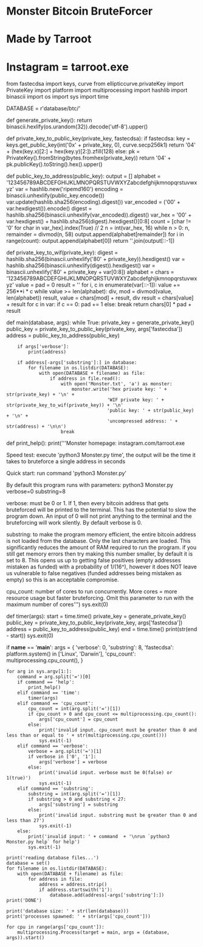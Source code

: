 # Monster Bitcoin BruteForcer
# Made by Tarroot
# Instagram = tarroot.exe


from fastecdsa import keys, curve
from ellipticcurve.privateKey import PrivateKey
import platform
import multiprocessing
import hashlib
import binascii
import os
import sys
import time

DATABASE = r'database/btc/'

def generate_private_key():
    return binascii.hexlify(os.urandom(32)).decode('utf-8').upper()

def private_key_to_public_key(private_key, fastecdsa):
    if fastecdsa:
        key = keys.get_public_key(int('0x' + private_key, 0), curve.secp256k1)
        return '04' + (hex(key.x)[2:] + hex(key.y)[2:]).zfill(128)
    else:
        pk = PrivateKey().fromString(bytes.fromhex(private_key))
        return '04' + pk.publicKey().toString().hex().upper()

def public_key_to_address(public_key):
    output = []
    alphabet = '123456789ABCDEFGHIJKLMNOPQRSTUVWXYZabcdefghijkmnopqrstuvwxyz'
    var = hashlib.new('ripemd160')
    encoding = binascii.unhexlify(public_key.encode())
    var.update(hashlib.sha256(encoding).digest())
    var_encoded = ('00' + var.hexdigest()).encode()
    digest = hashlib.sha256(binascii.unhexlify(var_encoded)).digest()
    var_hex = '00' + var.hexdigest() + hashlib.sha256(digest).hexdigest()[0:8]
    count = [char != '0' for char in var_hex].index(True) // 2
    n = int(var_hex, 16)
    while n > 0:
        n, remainder = divmod(n, 58)
        output.append(alphabet[remainder])
    for i in range(count): output.append(alphabet[0])
    return ''.join(output[::-1])

def private_key_to_wif(private_key):
    digest = hashlib.sha256(binascii.unhexlify('80' + private_key)).hexdigest()
    var = hashlib.sha256(binascii.unhexlify(digest)).hexdigest()
    var = binascii.unhexlify('80' + private_key + var[0:8])
    alphabet = chars = '123456789ABCDEFGHIJKLMNOPQRSTUVWXYZabcdefghijkmnopqrstuvwxyz'
    value = pad = 0
    result = ''
    for i, c in enumerate(var[::-1]): value += 256**i * c
    while value >= len(alphabet):
        div, mod = divmod(value, len(alphabet))
        result, value = chars[mod] + result, div
    result = chars[value] + result
    for c in var:
        if c == 0: pad += 1
        else: break
    return chars[0] * pad + result

def main(database, args):
    while True:
        private_key = generate_private_key()
        public_key = private_key_to_public_key(private_key, args['fastecdsa']) 
        address = public_key_to_address(public_key)

        if args['verbose']:
            print(address)
        
        if address[-args['substring']:] in database:
            for filename in os.listdir(DATABASE):
                with open(DATABASE + filename) as file:
                    if address in file.read():
                        with open('Monster.txt', 'a') as monster:
                            monster.write('hex private key: ' + str(private_key) + '\n' +
                                         'WIF private key: ' + str(private_key_to_wif(private_key)) + '\n'
                                         'public key: ' + str(public_key) + '\n' +
                                         'uncompressed address: ' + str(address) + '\n\n')
                        break

def print_help():
    print('''Monster homepage: instagram.com/tarroot.exe


Speed test: 
execute 'python3 Monster.py time', the output will be the time it takes to bruteforce a single address in seconds


Quick start: run command 'python3 Monster.py'

By default this program runs with parameters:
python3 Monster.py verbose=0 substring=8

verbose: must be 0 or 1. If 1, then every bitcoin address that gets bruteforced will be printed to the terminal. This has the potential to slow the program down. An input of 0 will not print anything to the terminal and the bruteforcing will work silently. By default verbose is 0.

substring: to make the program memory efficient, the entire bitcoin address is not loaded from the database. Only the last <substring> characters are loaded. This significantly reduces the amount of RAM required to run the program. if you still get memory errors then try making this number smaller, by default it is set to 8. This opens us up to getting false positives (empty addresses mistaken as funded) with a probability of 1/(16^<substring>), however it does NOT leave us vulnerable to false negatives (funded addresses being mistaken as empty) so this is an acceptable compromise.

cpu_count: number of cores to run concurrently. More cores = more resource usage but faster bruteforcing. Omit this parameter to run with the maximum number of cores''')
    sys.exit(0)

def timer(args):
    start = time.time()
    private_key = generate_private_key()
    public_key = private_key_to_public_key(private_key, args['fastecdsa'])
    address = public_key_to_address(public_key)
    end = time.time()
    print(str(end - start))
    sys.exit(0)

if __name__ == '__main__':
    args = {
        'verbose': 0,
        'substring': 8,
        'fastecdsa': platform.system() in ['Linux', 'Darwin'],
        'cpu_count': multiprocessing.cpu_count(),
    }
    
    for arg in sys.argv[1:]:
        command = arg.split('=')[0]
        if command == 'help':
            print_help()
        elif command == 'time':
            timer(args)
        elif command == 'cpu_count':
            cpu_count = int(arg.split('=')[1])
            if cpu_count > 0 and cpu_count <= multiprocessing.cpu_count():
                args['cpu_count'] = cpu_count
            else:
                print('invalid input. cpu_count must be greater than 0 and less than or equal to ' + str(multiprocessing.cpu_count()))
                sys.exit(-1)
        elif command == 'verbose':
            verbose = arg.split('=')[1]
            if verbose in ['0', '1']:
                args['verbose'] = verbose
            else:
                print('invalid input. verbose must be 0(false) or 1(true)')
                sys.exit(-1)
        elif command == 'substring':
            substring = int(arg.split('=')[1])
            if substring > 0 and substring < 27:
                args['substring'] = substring
            else:
                print('invalid input. substring must be greater than 0 and less than 27')
                sys.exit(-1)
        else:
            print('invalid input: ' + command  + '\nrun `python3 Monster.py help` for help')
            sys.exit(-1)
    
    print('reading database files...')
    database = set()
    for filename in os.listdir(DATABASE):
        with open(DATABASE + filename) as file:
            for address in file:
                address = address.strip()
                if address.startswith('1'):
                    database.add(address[-args['substring']:])
    print('DONE')

    print('database size: ' + str(len(database)))
    print('processes spawned: ' + str(args['cpu_count']))
    
    for cpu in range(args['cpu_count']):
        multiprocessing.Process(target = main, args = (database, args)).start()
